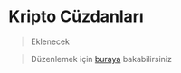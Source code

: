 # Kripto Cüzdanları

> Eklenecek

> Düzenlemek için [buraya](https://github.com/GokturkTalha/guvendekal.org/blob/main/docs/kripto.md) bakabilirsiniz
